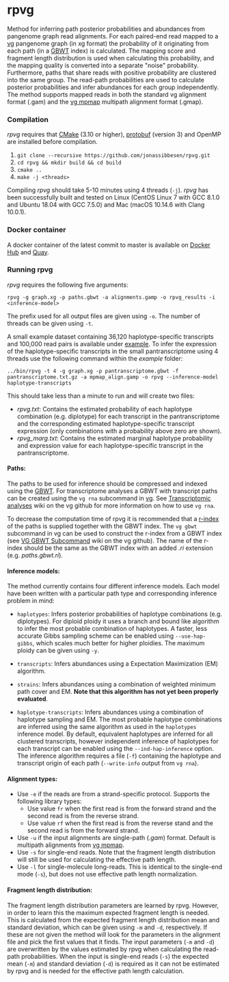 # rpvg

Method for inferring path posterior probabilities and abundances from pangenome graph read alignments. For each paired-end read mapped to a [vg](https://github.com/vgteam/vg) pangenome graph (in xg format) the probability of it originating from each path (in a [GBWT](https://github.com/jltsiren/gbwt) index) is calculated. The mapping score and fragment length distribution is used when calculating this probability, and the mapping quality is converted into a separate "noise" probability. Furthermore, paths that share reads with positive probability are clustered into the same group. The read-path probabilities are used to calculate posterior probabilities and infer abundances for each group independently. The method supports mapped reads in both the standard vg alignment format (.gam) and the [vg mpmap](https://github.com/vgteam/vg/wiki/Multipath-alignments-and-vg-mpmap) multipath alignment format (.gmap). 


### Compilation

*rpvg* requires that [CMake](https://cmake.org) (3.10 or higher), [protobuf](https://github.com/protocolbuffers/protobuf) (version 3) and OpenMP are installed before compilation. 

1. `git clone --recursive https://github.com/jonassibbesen/rpvg.git`
2. `cd rpvg && mkdir build && cd build`
3. `cmake ..`
4. `make -j <threads>` 

Compiling *rpvg* should take 5-10 minutes using 4 threads (`-j`). *rpvg* has been successfully built and tested on Linux (CentOS Linux 7 with GCC 8.1.0 and Ubuntu 18.04 with GCC 7.5.0) and Mac (macOS 10.14.6 with Clang 10.0.1). 

### Docker container

A docker container of the latest commit to master is available on [Docker Hub](https://hub.docker.com/repository/docker/jsibbesen/rpvg) and [Quay](https://quay.io/repository/jsibbesen/rpvg). 

### Running rpvg

*rpvg* requires the following five arguments:

```
rpvg -g graph.xg -p paths.gbwt -a alignments.gamp -o rpvg_results -i <inference-model>
```

The prefix used for all output files are given using `-o`. The number of threads can be given using `-t`. 

A small example dataset containing 36,120 haplotype-specific transcripts and 100,000 read pairs is available under [example](https://github.com/jonassibbesen/rpvg/tree/master/example). To infer the expression of the haplotype-specific transcripts in the small pantranscriptome using 4 threads use the following command within the *example* folder:

```
../bin/rpvg -t 4 -g graph.xg -p pantranscriptome.gbwt -f pantranscriptome.txt.gz -a mpmap_align.gamp -o rpvg --inference-model haplotype-transcripts
```

This should take less than a minute to run and will create two files: 

* *rpvg.txt*: Contains the estimated probability of each haplotype combination (e.g. diplotype) for each transcript in the pantranscriptome and the corresponding estimated haplotype-specific transcript expression (only combinations with a probability above zero are shown). 
* *rpvg_marg.txt*: Contains the estimated marginal haplotype probability and expression value for each haplotype-specific transcript in the pantranscriptome.

#### Paths:

The paths to be used for inference should be compressed and indexed using the [GBWT](https://github.com/jltsiren/gbwt). For transcriptome analyses a GBWT with transcript paths can be created using the `vg rna` subcommand in [vg](https://github.com/vgteam/vg). See [Transcriptomic analyses](https://github.com/vgteam/vg/wiki/Transcriptomic-analyses) wiki on the vg github for more information on how to use `vg rna`. 

To decrease the computation time of rpvg it is recommended that a [r-index](https://github.com/jltsiren/gbwt/wiki/Fast-Locate) of the paths is supplied together with the GBWT index. The `vg gbwt` subcommand in vg can be used to construct the r-index from a GBWT index (see [VG GBWT Subcommand](https://github.com/vgteam/vg/wiki/VG-GBWT-Subcommand) wiki on the vg github). The name of the r-index should be the same as the GBWT index with an added *.ri* extension (e.g. *paths.gbwt.ri*).

#### Inference models:

The method currently contains four different inference models. Each model have been written with a particular path type and corresponding inference problem in mind:

* `haplotypes`: Infers posterior probabilities of haplotype combinations (e.g. diplotypes). For diploid ploidy it uses a branch and bound like algorithm to infer the most probable combination of haplotypes. A faster, less accurate Gibbs sampling scheme can be enabled using `--use-hap-gibbs`, which scales much better for higher ploidies. The maximum ploidy can be given using `-y`.

* `transcripts`: Infers abundances using a Expectation Maximization (EM) algorithm.

* `strains`: Infers abundances using a combination of weighted minimum path cover and EM. **Note that this algorithm has not yet been properly evaluated**.

* `haplotype-transcripts`: Infers abundances using a combination of haplotype sampling and EM. The most probable haplotype combinations are inferred using the same algorithm as used in the `haplotypes` inference model. By default, equivalent haplotypes are inferred for all clustered transcripts, however independent inference of haplotypes for each transcript can be enabled using the `--ind-hap-inference` option. The inference algorithm requires a file (`-f`) containing the haplotype and transcript origin of each path (`--write-info` output from `vg rna`). 

#### Alignment types:

* Use `-e` if the reads are from a strand-specific protocol. Supports the following library types: 
  * Use value `fr` when the first read is from the forward strand and the second read is from the reverse strand.
  * Use value `rf` when the first read is from the reverse stand and the second read is from the forward strand.
* Use `-u` if the input alignments are single-path (*.gam*) format. Default is multipath alignments from [vg mpmap](https://github.com/vgteam/vg/wiki/Multipath-alignments-and-vg-mpmap).
* Use `-s` for single-end reads. Note that the fragment length distribution will still be used for calculating the effective path length.
* Use `-l` for single-molecule long-reads. This is identical to the single-end mode (`-s`), but does not use effective path length normalization.

#### Fragment length distribution:

The fragment length distribution parameters are learned by rpvg. However, in order to learn this the maximum expected fragment length is needed. This is calculated from the expected fragment length distribution mean and standard deviation, which can be given using `-m` and `-d`, respectively. If these are not given the method will look for the parameters in the alignment file and pick the first values that it finds. The input parameters (`-m` and `-d`) are overwritten by the values estimated by rpvg when calculating the read-path probabilities. When the input is single-end reads (`-s`) the expected mean (`-m`) and standard deviation (`-d`) is required as it can not be estimated by rpvg and is needed for the effective path length calculation.
